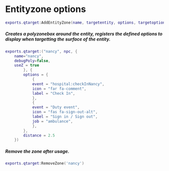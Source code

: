 # Entityzone options
```lua
exports.qtarget:AddEntityZone(name, targetentity, options, targetoptions)
```
##### Creates a polyzonebox around the entity, registers the defined options to display when targetting the surface of the entity.
```lua
exports.qtarget:("nancy", npc, {
    name="nancy",
    debugPoly=false,
    useZ = true
        }, {
        options = {
            {
            event = "hospital:checkInNancy",
            icon = "far fa-comment",
            label = "Check In",
            },
            {
            event = "Duty event",
            icon = "fas fa-sign-out-alt",
            label = "Sign in / Sign out",
            job = "ambulance",
            },
        },
        distance = 2.5
    })  
```
##### Remove the zone after usage.

```lua
exports.qtarget:RemoveZone('nancy')
```
